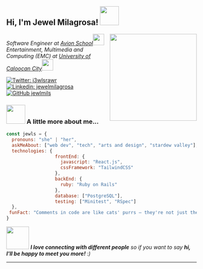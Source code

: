 <h2> Hi, I'm Jewel Milagrosa! <img src="https://media.giphy.com/media/mGcNjsfWAjY5AEZNw6/giphy.gif" width="50"></h2>
<img align='right' src="[https://media.giphy.com/media/ieyl9zmCjO4b4t6qoY/giphy.gif](https://media1.giphy.com/media/v1.Y2lkPTc5MGI3NjExZTZoMWc3amdobGFtZjY3d3U3a2t4N2o2eTNuaHo4ZmczcTVtNGcxYSZlcD12MV9pbnRlcm5hbF9naWZfYnlfaWQmY3Q9Zw/HzPtbOKyBoBFsK4hyc/giphy.gif)" width="230">
<p><em>
Software Engineer at <a href="https://www.avionschool.com/">Avion School</a><img src="https://media.giphy.com/media/WUlplcMpOCEmTGBtBW/giphy.gif" width="30">
</br>
Entertainment, Multimedia and Computing (EMC) at <a href="https://ucc-caloocan.edu.ph/">University of Caloocan City</a><img src="https://media.giphy.com/media/fYSnHlufseco8Fh93Z/giphy.gif" width="30">
</em></p>

[![Twitter: j3wlsrawr](https://img.shields.io/twitter/follow/j3wlsrawr?style=social)](https://twitter.com/j3wlsrawr)
[![Linkedin: jewelmilagrosa](https://img.shields.io/badge/-jewelmilagrosa-blue?style=flat-square&logo=Linkedin&logoColor=white&link=https://www.linkedin.com/in/jewelmilagrosa/)](https://www.linkedin.com/in/jewelmilagrosa/)
[![GitHub jewlmils](https://img.shields.io/github/followers/jewlmils?label=Follow&style=social)](https://github.com/jewlmils)


### <img src="https://media.giphy.com/media/VgCDAzcKvsR6OM0uWg/giphy.gif" width="50"> A little more about me...  

```javascript
const jewls = {
  pronouns: "she" | "her",
  askMeAbout: ["web dev", "tech", "arts and design", "stardew valley"],
  technologies: {
                  frontEnd: {
                    javascript: "React.js",
                    cssFramework: "TailwindCSS"
                  },
                  backEnd: {
                    ruby: "Ruby on Rails"
                  },
                  database: ["PostgreSQL"],
                  testing: ["Minitest", "RSpec"]
  },
 funFact: "Comments in code are like cats' purrs – they're not just there for show, they also have healing powers. Just as purring helps cats recover, well-commented code speeds up debugging, turning coding bumps into smooth sailing!"
}
```

<img src="https://media.giphy.com/media/LnQjpWaON8nhr21vNW/giphy.gif" width="60"> <em><b>I love connecting with different people</b> so if you want to say <b>hi, I'll be happy to meet you more!</b> :)</em>

---
